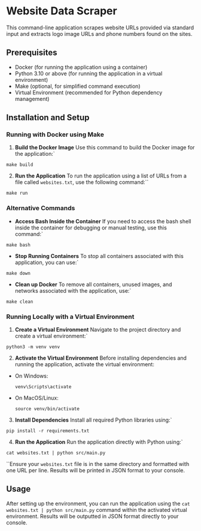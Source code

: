 # Website Data Scraper

This command-line application scrapes website URLs provided via standard input and extracts logo image URLs and phone numbers found on the sites.

## Prerequisites

- Docker (for running the application using a container)
- Python 3.10 or above (for running the application in a virtual environment)
- Make (optional, for simplified command execution)
- Virtual Environment (recommended for Python dependency management)

## Installation and Setup

### Running with Docker using Make

1. **Build the Docker Image**
   Use this command to build the Docker image for the application:` 

`make build`

2. **Run the Application**
To run the application using a list of URLs from a file called `websites.txt`, use the following command:`` 

`make run`

### Alternative Commands

- **Access Bash Inside the Container**
If you need to access the bash shell inside the container for debugging or manual testing, use this command:` 

`make bash`

- **Stop Running Containers**
To stop all containers associated with this application, you can use:` 

`make down`

- **Clean up Docker**
To remove all containers, unused images, and networks associated with the application, use:` 

`make clean`

### Running Locally with a Virtual Environment

1. **Create a Virtual Environment**
 Navigate to the project directory and create a virtual environment:` 

`python3 -m venv venv`

2. **Activate the Virtual Environment**
Before installing dependencies and running the application, activate the virtual environment:
- On Windows:
  ```
  venv\Scripts\activate
  ```
- On MacOS/Linux:
  ```
  source venv/bin/activate
  ```

3. **Install Dependencies**
Install all required Python libraries using:` 

`pip install -r requirements.txt`

4. **Run the Application**
Run the application directly with Python using:` 

`cat websites.txt | python src/main.py`

``Ensure your `websites.txt` file is in the same directory and formatted with one URL per line. Results will be printed in JSON format to your console.

## Usage

After setting up the environment, you can run the application using the `cat websites.txt | python src/main.py` command within the activated virtual environment. Results will be outputted in JSON format directly to your console.
